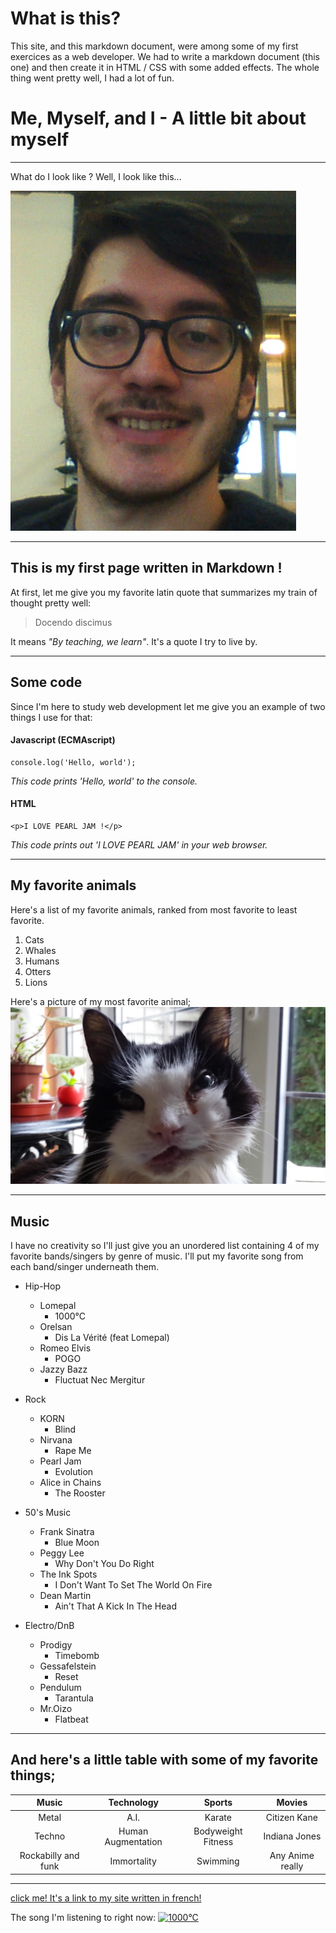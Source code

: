 # What is this?
This site, and this markdown document, were among some of my first exercices as a web developer. We had to write a markdown document (this one) and then create it in HTML / CSS with some added effects. The whole thing went pretty well, I had a lot of fun.

# Me, Myself, and I - A little bit about myself
---
What do I look like ? Well, I look like this...

![Me](b.png)

___
## This is my first page written in Markdown !

At first, let me give you my favorite latin quote that summarizes my train of thought pretty well:
>Docendo discimus

It means *"By teaching, we learn"*. It's a quote I try to live by.
***
## Some code
Since I'm here to study web development let me give you an example of two things I use for that:

#### Javascript (ECMAscript)

    console.log('Hello, world');

*This code prints 'Hello, world' to the console.*

#### HTML

    <p>I LOVE PEARL JAM !</p>

*This code prints out 'I LOVE PEARL JAM' in your web browser.*

---
## My favorite animals
Here's a list of my favorite animals, ranked from most favorite to least favorite.

1. Cats
1. Whales
1. Humans
1. Otters
1. Lions

Here's a picture of my most favorite animal;
![cat pic](a.jpg)

---
## Music

I have no creativity so I'll just give you an unordered list containing 4 of my favorite bands/singers by genre of music. I'll put my favorite song from each band/singer underneath them.

- Hip-Hop
  - Lomepal
    - 1000°C
  - Orelsan
    - Dis La Vérité (feat Lomepal)
  - Romeo Elvis
    - POGO
  - Jazzy Bazz
    - Fluctuat Nec Mergitur


- Rock
  - KORN
    - Blind
  - Nirvana
    - Rape Me
  - Pearl Jam
    - Evolution
  - Alice in Chains
    - The Rooster


- 50's Music
  - Frank Sinatra
    - Blue Moon
  - Peggy Lee
    - Why Don't You Do Right
  - The Ink Spots
    - I Don't Want To Set The World On Fire
  - Dean Martin
    - Ain't That A Kick In The Head


- Electro/DnB
  - Prodigy
    - Timebomb
  - Gessafelstein
    - Reset
  - Pendulum
    - Tarantula
  - Mr.Oizo
    - Flatbeat
---
## **And here's a little table with some of my favorite things;**

|Music|Technology|Sports|Movies|
|:---:|:---:|:---:|:---:|
|Metal|A.I.|Karate|Citizen Kane|
|Techno|Human Augmentation|Bodyweight Fitness|Indiana Jones|
|Rockabilly and funk|Immortality|Swimming|Any Anime really||
---
[click me! It's a link to my site written in french!](http://welovebecode.000webhostapp.com/)

The song I'm listening to right now:
[![1000°C](http://img.youtube.com/vi/iXp9xuNi0mU/0.jpg)](http://www.youtube.com/watch?v=iXp9xuNi0mU)
